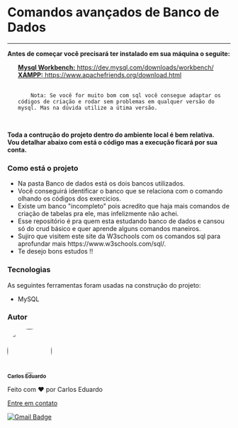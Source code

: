 <h1>Comandos avançados de Banco de Dados</h1>
<hr>

<p style="font-weight: bold">Antes de começar você precisará ter instalado em sua máquina o seguite:</p>
<ul>
    <a href="https://git-scm.com"><span style="font-weight: bold">Mysql Workbench:</span> https://dev.mysql.com/downloads/workbench/</a>    
    <br>
    <a href="https://git-scm.com"><span style="font-weight: bold">XAMPP:</span> https://www.apachefriends.org/download.html</a>    
    <br>    
    <br>    

        Nota: Se você for muito bom com sql você consegue adaptar os códigos de criação e rodar sem problemas em qualquer versão do mysql. Mas na dúvida utilize a útima versão.
<br>
</ul>

<p style="font-weight: bold">Toda a contrução do projeto dentro do ambiente local é bem relativa. <br>Vou detalhar abaixo com está o código mas a execução ficará por sua conta.</p>

### Como está o projeto

<ul>
    <li>Na pasta Banco de dados está os dois bancos utilizados.</li>
    <li>Você conseguirá identificar o banco que se relaciona com o comando olhando os códigos dos exercicios.</li>
    <li>Existe um banco "incompleto" pois acredito que haja mais comandos de criação de tabelas pra ele, mas infelizmente não achei.</li>
    <li>Esse repositório é pra quem esta estudando banco de dados e cansou só do crud básico e quer aprende alguns comandos maneiros.</li>
    <li>Sujiro que visitem este site da W3schools com os comandos sql para aprofundar mais https://www.w3schools.com/sql/.</li>
    <li>Te desejo bons estudos !!</li>
</ul>

### Tecnologias

<p>As seguintes ferramentas foram usadas na construção do projeto:</p>
<ul>
    <li>MySQL</li>
</ul>

### Autor

<a href="">
 <img style="border-radius: 50%;" src="https://avatars.githubusercontent.com/u/50811913?s=460&u=e1c04894465fe053a294c52018828a33e47d1dd4&v=4" width="100px;" alt=""/>
 <br />
 <sub><b>Carlos Eduardo</b></sub></a>


Feito com ❤️ por Carlos Eduardo

<a href="mailto:carloseduardodiasbatista@gmail.com">Entre em contato</a>

[![Gmail Badge](https://img.shields.io/badge/-carloseduardodiasbatista@gmail.com-c14438?style=flat-square&logo=Gmail&logoColor=white&link=mailto:carloseduardodiasbatista@gmail.com)](mailto:carloseduardodiasbatista@gmail.com)